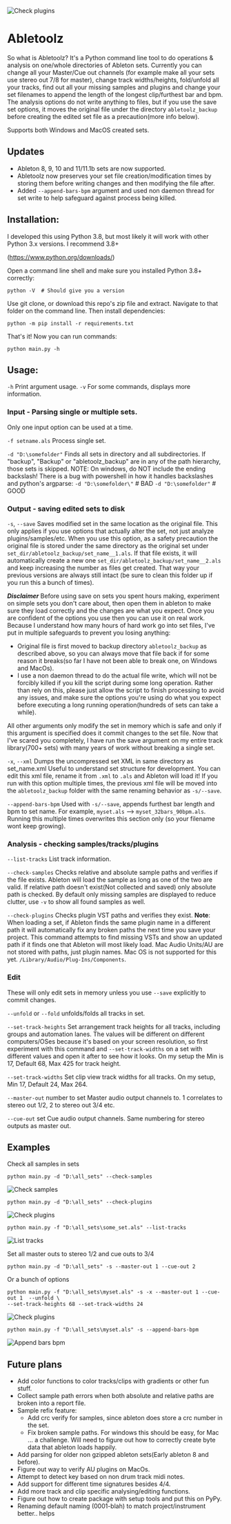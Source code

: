 ![Check plugins](/doc/top.png)
# Abletoolz

So what is Abletoolz? It's a Python command line tool to do operations & analysis on one/whole directories of Ableton
sets. Currently you can change all your Master/Cue out channels (for example make all your sets use 
stereo out 7/8 for master), change track widths/heights, fold/unfold all your tracks, find out all your missing 
samples and plugins and change your set filenames to append the length of the longest clip/furthest bar and bpm. The 
analysis options do not write anything to files, but if you use the save set options, it moves the original file 
under the directory `abletoolz_backup` before creating the edited set file as a precaution(more info below).

Supports both Windows and MacOS created sets.

## Updates
- Ableton 8, 9, 10 and 11/11.1b sets are now supported.
- Abletoolz now preserves your set file creation/modification times by storing them before writing changes and then 
modifying the file after.
- Added `--append-bars-bpm` argument and used non daemon thread for set write to help safeguard against process being 
killed.

## Installation:
I developed this using Python 3.8, but most likely it will work with other Python 3.x versions. I recommend 3.8+

(https://www.python.org/downloads/)

Open a command line shell and make sure you installed Python 3.8+ correctly:
```
python -V  # Should give you a version
```
Use git clone, or download this repo's zip file and extract. Navigate to that folder on the command line.
Then install dependencies:
```
python -m pip install -r requirements.txt
```
That's it! Now you can run commands:
```
python main.py -h
```
## Usage:
`-h` Print argument usage.
`-v` For some commands, displays more information.

### Input - Parsing single or multiple sets.
Only one input option can be used at a time.

`-f setname.als` Process single set.

`-d "D:\somefolder"` Finds all sets in directory and all subdirectories. If "backup", "Backup" or "abletoolz_backup" are in any 
of the path hierarchy, those sets is skipped. NOTE: On windows, do NOT include the ending backslash! There is a bug with powershell 
in how it handles backslashes and python's argparse: 
`-d "D:\somefolder\"` # BAD
`-d "D:\somefolder"` # GOOD

### Output - saving edited sets to disk
`-s`, `--save` 
Saves modified set in the same location as the original file. This only applies if you use options that actually alter
the set, not just analyze plugins/samples/etc. When you use this option, as a safety precaution the original file is stored under the same 
directory as the original set under `set_dir/abletoolz_backup/set_name__1.als`. If that file exists, it will automatically 
create a new one `set_dir/abletoolz_backup/set_name__2.als` and keep increasing the number as files get created. That 
way your previous versions are always still intact (be sure to clean this folder up if you run this a bunch of times).

***Disclaimer*** Before using save on sets you spent hours making, experiment on simple sets you don't care about,
then open them in ableton to make sure they load correctly and the changes are what you expect. Once you are confident 
of the options you use then you can use it on real work. Because I understand how many hours of hard work go into set files, 
I've put in multiple safeguards to prevent you losing anything:
- Original file is first moved to backup directory `abletoolz_backup` as described above, so you can always move that 
file back if for some reason it breaks(so far I have not been able to break one, on Windows and MacOs).
- I use a non daemon thread to do the actual file write, which will not be forcibly killed if you kill the script 
during some long operation. Rather than rely on this, please just allow the script to finish processing to avoid any 
issues, and make sure the options you're using do what you expect before executing a long running operation(hundreds 
of sets can take a while). 

All other arguments only modify the set in memory which is safe and 
only if this argument is specified does it commit changes to the set file. Now that I've scared you completely, I have 
run the save argument on my entire track library(700+ sets) with many years of work without breaking a single set. 

`-x`, `--xml`  Dumps the uncompressed set XML in same directory as set_name.xml Useful to understand set structure for 
development. You can edit this xml file, rename it from `.xml` to  `.als` and Ableton will load it! If you run with this 
option multiple times, the previous xml file will be moved into the `abletoolz_backup` 
folder with the same renaming behavior as `-s/--save`.

`--append-bars-bpm` Used with `-s/--save`, appends furthest bar length and bpm to set name. For example, 
`myset.als` --> `myset_32bars_90bpm.als`. Running this multiple times overwrites this section only (so your filename 
wont keep growing).

### Analysis - checking samples/tracks/plugins
`--list-tracks` List track information.

`--check-samples` Checks relative and absolute sample paths and verifies if the file exists. Ableton will load the 
sample as long as one of the two are valid. If relative path doesn't exist(Not collected and saved) only absolute path 
is checked. By default only missing samples are displayed to reduce clutter, use `-v` to show all found samples as well.

`--check-plugins` Checks plugin VST paths and verifies they exist. **Note**: When loading a set, if Ableton finds the 
same plugin name in a different path it will automatically fix any broken paths the next time you save your project. This 
command attempts to find missing VSTs and show an updated path if it finds one that Ableton will most likely load.
Mac Audio Units/AU are not stored with paths, just plugin names. Mac OS is not supported for this yet.
`/Library/Audio/Plug-Ins/Components`.

### Edit
These will only edit sets in memory unless you use `--save` explicitly to commit changes.

`--unfold` or `--fold` unfolds/folds all tracks in set.

`--set-track-heights`  Set arrangement track heights for all tracks, including groups and automation lanes. The values 
will be different on different computers/OSes because it's based on your screen resolution, so first experiment 
with this command and `--set-track-widths` on a set with different values and open it after to see how it looks. On my
setup the Min is 17, Default 68, Max 425 for track height.

`--set-track-widths` Set clip view track widths for all tracks. On my setup, Min 17, Default 24, Max 264. 

`--master-out` number to set Master audio output channels to. 1 correlates to stereo out 1/2, 2 to stereo out 3/4 etc.

`--cue-out` set Cue audio output channels. Same numbering for stereo outputs as master out.

## Examples
Check all samples in sets
```
python main.py -d "D:\all_sets" --check-samples
```
![Check samples](/doc/check_samples.png)


```
python main.py -d "D:\all_sets" --check-plugins
```
![Check plugins](/doc/check_plugins.png)

```
python main.py -f "D:\all_sets\some_set.als" --list-tracks
```
![List tracks](/doc/track_list.png)

Set all master outs to stereo 1/2 and cue outs to 3/4
```
python main.py -d "D:\all_sets" -s --master-out 1 --cue-out 2
```

Or a bunch of options
```
python main.py -f "D:\all_sets\myset.als" -s -x --master-out 1 --cue-out 1  --unfold \
--set-track-heights 68 --set-track-widths 24 
```
![Check plugins](/doc/everything.png)

```
python main.py -f "D:\all_sets\myset.als" -s --append-bars-bpm
```
![Append bars bpm](/doc/append_bars_bpm.png)

## Future plans
- Add color functions to color tracks/clips with gradients or other fun stuff.
- Collect sample path errors when both absolute and relative paths are broken into a report file.
- Sample refix feature:
    - Add crc verify for samples, since ableton does store a crc number in the set.
    - Fix broken sample paths. For windows this should be easy, for Mac ... a challenge. Will need to figure out how to 
correctly create byte data that ableton loads happily.
- Add parsing for older non gzipped ableton sets(Early ableton 8 and before).
- Figure out way to verify AU plugins on MacOs.
- Attempt to detect key based on non drum track midi notes.
- Add support for different time signatures besides 4/4.
- Add more track and clip specific analysing/editing functions.
- Figure out how to create package with setup tools and put this on PyPy.
- Renaming default naming (0001-blah) to match project/instrument better.. helps 
